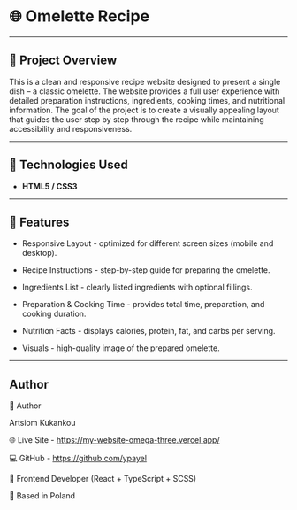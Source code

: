 # 🌐  Omelette Recipe

---

## 🧭 Project Overview

This is a clean and responsive recipe website designed to present a single dish – a classic omelette. The website provides a full user experience with detailed preparation instructions, ingredients, cooking times, and nutritional information. The goal of the project is to create a visually appealing layout that guides the user step by step through the recipe while maintaining accessibility and responsiveness.

---

## 🧱 Technologies Used

- **HTML5 / CSS3**

---

## 📱 Features

- Responsive Layout - optimized for different screen sizes (mobile and desktop).

- Recipe Instructions - step-by-step guide for preparing the omelette.

- Ingredients List - clearly listed ingredients with optional fillings.

- Preparation & Cooking Time - provides total time, preparation, and cooking duration.

- Nutrition Facts - displays calories, protein, fat, and carbs per serving.

- Visuals - high-quality image of the prepared omelette.

---

## Author

👤 Author

Artsiom Kukankou

🌐 Live Site - https://my-website-omega-three.vercel.app/

💻 GitHub - https://github.com/ypayel

🧠 Frontend Developer (React + TypeScript + SCSS)

📍 Based in Poland
